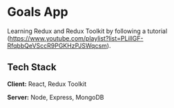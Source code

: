 # Goals App

Learning Redux and Redux Toolkit by following a tutorial (https://www.youtube.com/playlist?list=PLillGF-RfqbbQeVSccR9PGKHzPJSWqcsm).


## Tech Stack

**Client:** React, Redux Toolkit

**Server:** Node, Express, MongoDB
